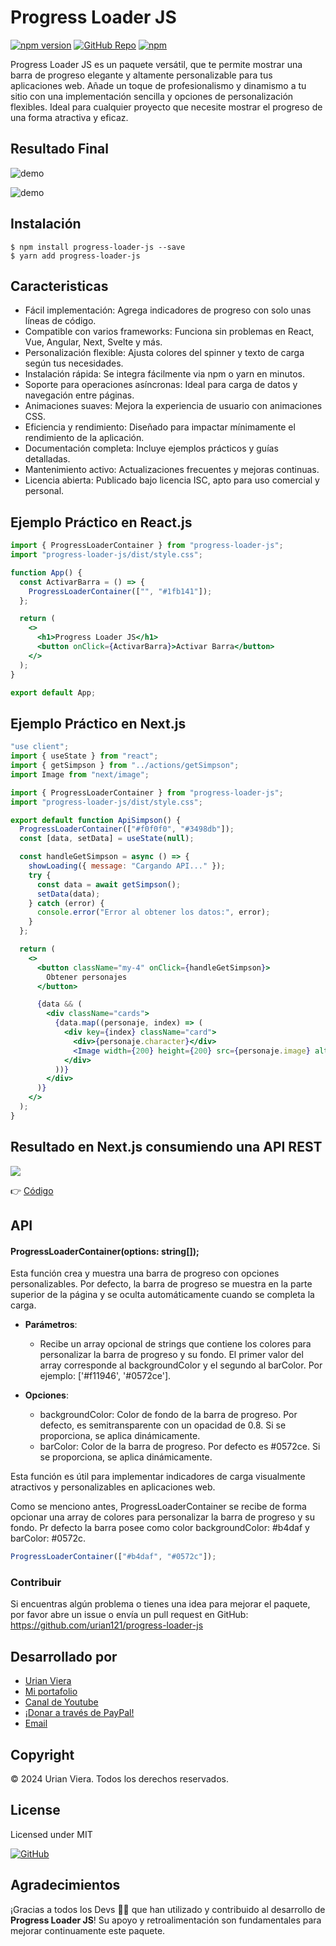 # Progress Loader JS

[![npm version](https://img.shields.io/npm/v/progress-loader-js.svg?style=flat-square)](https://www.npmjs.com/package/progress-loader-js)
[![GitHub Repo](https://img.shields.io/badge/repository-GitHub-blue?style=flat-square&logo=github)](https://github.com/urian121/progress-loader-js)
[![npm](https://img.shields.io/npm/dt/progress-loader-js.svg)](https://www.npmjs.com/package/progress-loader-js)

Progress Loader JS es un paquete versátil, que te permite mostrar una barra de progreso elegante y altamente personalizable para tus aplicaciones web. Añade un toque de profesionalismo y dinamismo a tu sitio con una implementación sencilla y opciones de personalización flexibles. Ideal para cualquier proyecto que necesite mostrar el progreso de una forma atractiva y eficaz.

## Resultado Final

![demo](https://raw.githubusercontent.com/urian121/imagenes-proyectos-github/master/demo-progress-loader-js.gif)

![demo](https://raw.githubusercontent.com/urian121/imagenes-proyectos-github/master/progress-loader-js.gif)

## Instalación

    $ npm install progress-loader-js --save
    $ yarn add progress-loader-js

## Caracteristicas

- Fácil implementación: Agrega indicadores de progreso con solo unas líneas de código.
- Compatible con varios frameworks: Funciona sin problemas en React, Vue, Angular, Next, Svelte y más.
- Personalización flexible: Ajusta colores del spinner y texto de carga según tus necesidades.
- Instalación rápida: Se integra fácilmente via npm o yarn en minutos.
- Soporte para operaciones asíncronas: Ideal para carga de datos y navegación entre páginas.
- Animaciones suaves: Mejora la experiencia de usuario con animaciones CSS.
- Eficiencia y rendimiento: Diseñado para impactar mínimamente el rendimiento de la aplicación.
- Documentación completa: Incluye ejemplos prácticos y guías detalladas.
- Mantenimiento activo: Actualizaciones frecuentes y mejoras continuas.
- Licencia abierta: Publicado bajo licencia ISC, apto para uso comercial y personal.

## Ejemplo Práctico en React.js

```jsx
import { ProgressLoaderContainer } from "progress-loader-js";
import "progress-loader-js/dist/style.css";

function App() {
  const ActivarBarra = () => {
    ProgressLoaderContainer(["", "#1fb141"]);
  };

  return (
    <>
      <h1>Progress Loader JS</h1>
      <button onClick={ActivarBarra}>Activar Barra</button>
    </>
  );
}

export default App;
```

## Ejemplo Práctico en Next.js

```jsx
"use client";
import { useState } from "react";
import { getSimpson } from "../actions/getSimpson";
import Image from "next/image";

import { ProgressLoaderContainer } from "progress-loader-js";
import "progress-loader-js/dist/style.css";

export default function ApiSimpson() {
  ProgressLoaderContainer(["#f0f0f0", "#3498db"]);
  const [data, setData] = useState(null);

  const handleGetSimpson = async () => {
    showLoading({ message: "Cargando API..." });
    try {
      const data = await getSimpson();
      setData(data);
    } catch (error) {
      console.error("Error al obtener los datos:", error);
    }
  };

  return (
    <>
      <button className="my-4" onClick={handleGetSimpson}>
        Obtener personajes
      </button>

      {data && (
        <div className="cards">
          {data.map((personaje, index) => (
            <div key={index} className="card">
              <div>{personaje.character}</div>
              <Image width={200} height={200} src={personaje.image} alt={personaje.character} />
            </div>
          ))}
        </div>
      )}
    </>
  );
}
```

## Resultado en Next.js consumiendo una API REST

![](https://raw.githubusercontent.com/urian121/imagenes-proyectos-github/master/loading-request-con-nextjs.gif)

👉 [Código](https://github.com/urian121/loading-request-con-nextjs)

## API

#### ProgressLoaderContainer(options: string[]);

Esta función crea y muestra una barra de progreso con opciones personalizables. Por defecto, la barra de progreso se muestra en la parte superior de la página y se oculta automáticamente cuando se completa la carga.

- **Parámetros**:

  - Recibe un array opcional de strings que contiene los colores para personalizar la barra de progreso y su fondo. El primer valor del array corresponde al backgroundColor y el segundo al barColor. Por ejemplo: ['#f11946', '#0572ce'].

- **Opciones**:
  - backgroundColor: Color de fondo de la barra de progreso. Por defecto, es semitransparente con un opacidad de 0.8. Si se proporciona, se aplica dinámicamente.
  - barColor: Color de la barra de progreso. Por defecto es #0572ce. Si se proporciona, se aplica dinámicamente.

Esta función es útil para implementar indicadores de carga visualmente atractivos y personalizables en aplicaciones web.

Como se menciono antes, ProgressLoaderContainer se recibe de forma opcionar una array de colores para personalizar la barra de progreso y su fondo. Pr defecto la barra posee como color backgroundColor: #b4daf y barColor: #0572c.

```jsx
ProgressLoaderContainer(["#b4daf", "#0572c"]);
```

### Contribuir

Si encuentras algún problema o tienes una idea para mejorar el paquete, por favor abre un issue o envía un pull request en GitHub: https://github.com/urian121/progress-loader-js

## Desarrollado por

- [Urian Viera](https://github.com/urian123)
- [Mi portafolio](https://www.urianviera.com)
- [Canal de Youtube](https://www.youtube.com/WebDeveloperUrianViera)
- [¡Donar a través de PayPal!](https://www.paypal.com/donate/?hosted_button_id=4SV78MQJJH3VE)
- [Email](mailto:urian1213viera@gmail.com)

## Copyright

© 2024 Urian Viera. Todos los derechos reservados.

## License

Licensed under MIT

[![GitHub](https://img.shields.io/badge/GitHub-urian121progress-loader-js-181717?logo=github&style=flat-square)](https://github.com/urian121/progress-loader-js)

## Agradecimientos

¡Gracias a todos los Devs 👨‍💻 que han utilizado y contribuido al desarrollo de **Progress Loader JS**! Su apoyo y retroalimentación son fundamentales para mejorar continuamente este paquete.
